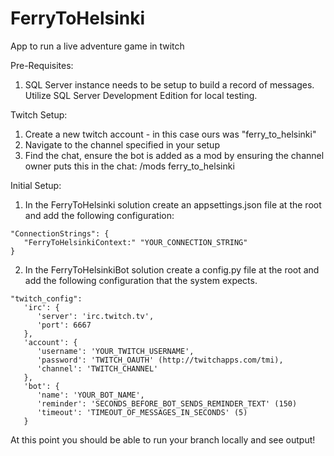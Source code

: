 # FerryToHelsinki
App to run a live adventure game in twitch

Pre-Requisites:
  1) SQL Server instance needs to be setup to build a record of messages. Utilize SQL Server Development Edition for local testing.

Twitch Setup:
  1) Create a new twitch account - in this case ours was "ferry_to_helsinki"
  2) Navigate to the channel specified in your setup
  3) Find the chat, ensure the bot is added as a mod by ensuring the channel owner puts this in the chat: /mods ferry_to_helsinki

Initial Setup:
  1) In the FerryToHelsinki solution create an appsettings.json file at the root and add the following configuration:
```
"ConnectionStrings": {
   "FerryToHelsinkiContext:" "YOUR_CONNECTION_STRING"
}
```
  2) In the FerryToHelsinkiBot solution create a config.py file at the root and add the following configuration that the system expects. 

```
"twitch_config":
   'irc': {
      'server': 'irc.twitch.tv',
      'port': 6667
   },
   'account': {
      'username': 'YOUR_TWITCH_USERNAME',
      'password': 'TWITCH_OAUTH' (http://twitchapps.com/tmi),
      'channel': 'TWITCH_CHANNEL'
   },
   'bot': {
      'name': 'YOUR_BOT_NAME',
      'reminder': 'SECONDS_BEFORE_BOT_SENDS_REMINDER_TEXT' (150)
      'timeout': 'TIMEOUT_OF_MESSAGES_IN_SECONDS' (5)
   }
```
    
 At this point you should be able to run your branch locally and see output!
